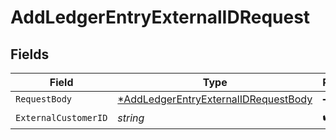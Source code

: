 # AddLedgerEntryExternalIDRequest


## Fields

| Field                                                                                                  | Type                                                                                                   | Required                                                                                               | Description                                                                                            |
| ------------------------------------------------------------------------------------------------------ | ------------------------------------------------------------------------------------------------------ | ------------------------------------------------------------------------------------------------------ | ------------------------------------------------------------------------------------------------------ |
| `RequestBody`                                                                                          | [*AddLedgerEntryExternalIDRequestBody](../../models/operations/addledgerentryexternalidrequestbody.md) | :heavy_minus_sign:                                                                                     | N/A                                                                                                    |
| `ExternalCustomerID`                                                                                   | *string*                                                                                               | :heavy_check_mark:                                                                                     | N/A                                                                                                    |